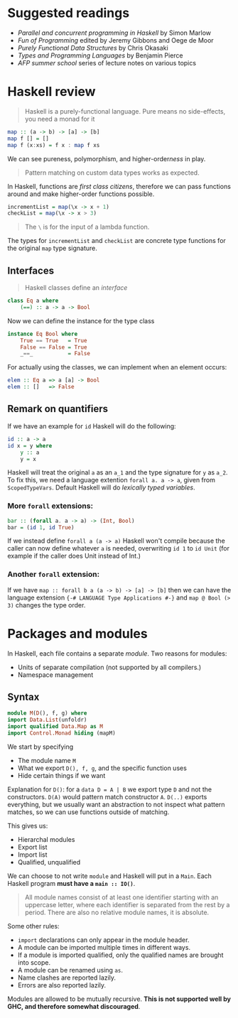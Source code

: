 # Suggested readings
- *Parallel and concurrent programming in Haskell* by Simon Marlow
- *Fun of Programming* edited by Jeremy Gibbons and Oege de Moor
- *Purely Functional Data Structures* by Chris Okasaki
- *Types and Programming Languages* by Benjamin Pierce
- *AFP summer school* series of lecture notes on various topics

# Haskell review
> Haskell is a purely-functional language. Pure means no side-effects, you need a monad for it

```hs
map :: (a -> b) -> [a] -> [b]
map f [] = []
map f (x:xs) = f x : map f xs
```

We can see pureness, polymorphism, and higher-order*ness* in play.
> Pattern matching on custom data types works as expected.

In Haskell, functions are *first class citizens*, therefore we can pass functions around and make higher-order functions possible. 

```hs
incrementList = map(\x -> x + 1)
checkList = map(\x -> x > 3)
```

> The `\` is for the input of a lambda function. 

The types for `incrementList` and `checkList` are concrete type functions for the original `map` type signature. 

## Interfaces
> Haskell classes define an *interface*

```hs
class Eq a where
    (==) :: a -> a -> Bool
```

Now we can define the instance for the type class 

```hs
instance Eq Bool where
    True == True   = True
    False == False = True
    _==_           = False
```

For actually using the classes, we can implement when an element occurs:

```hs
elem :: Eq a => a [a] -> Bool
elem :: []   => False
```

## Remark on quantifiers

If we have an example for `id` Haskell will do the following:

```hs
id :: a -> a
id x = y where
    y :: a
    y = x
```

Haskell will treat the original `a` as an `a_1` and the type signature for `y` as `a_2`. To fix this, we need a language extention `forall a. a -> a`, given from `ScopedTypeVars`. Default Haskell will do *lexically typed variables*.

### More `forall` extensions:

```hs
bar :: (forall a. a -> a) -> (Int, Bool)
bar = (id 1, id True)
```

If we instead define `forall a (a -> a)` Haskell won't compile because the caller can now define whatever `a` is needed, overwriting `id 1` to `id Unit` (for example if the caller does Unit instead of Int.)

### Another `forall` extension:
If we have `map :: forall b a (a -> b) -> [a] -> [b]` then we can have the language extension `{-# LANGUAGE Type Applications #-}` and `map @ Bool (> 3)` changes the type order.

# Packages and modules

In Haskell, each file contains a separate *module*. Two reasons for modules:
- Units of separate compilation (not supported by all compilers.)
- Namespace management

## Syntax

```hs
module M(D(), f, g) where
import Data.List(unfoldr)
import qualified Data.Map as M
import Control.Monad hiding (mapM)
```

We start by specifying 
- The module name `M` 
- What we export `D(), f, g`, and the specific function uses
- Hide certain things if we want

Explanation for `D()`: for a `data D = A | B` we export type `D` and not the constructors. `D(A)` would pattern match constructor `A`. `D(..)` exports everything, but we usually want an abstraction to not inspect what pattern matches, so we can use functions outside of matching. 

This gives us:
- Hierarchal modules
- Export list
- Import list
- Qualified, unqualified

We can choose to not write `module` and Haskell will put in a `Main`. Each Haskell program **must have a `main :: IO()`**.

> All module names consist of at least one identifier starting with an uppercase letter, where each identifier is separated from the rest by a period. There are also no relative module names, it is absolute.

Some other rules:
- `import` declarations can only appear in the module header.
- A module can be imported multiple times in different ways.
- If a module is imported qualified, only the qualified names are brought into scope. 
- A module can be renamed using `as`. 
- Name clashes are reported lazily.
- Errors are also reported lazily.

Modules are allowed to be mutually recursive. **This is not supported well by GHC, and therefore somewhat discouraged**.
